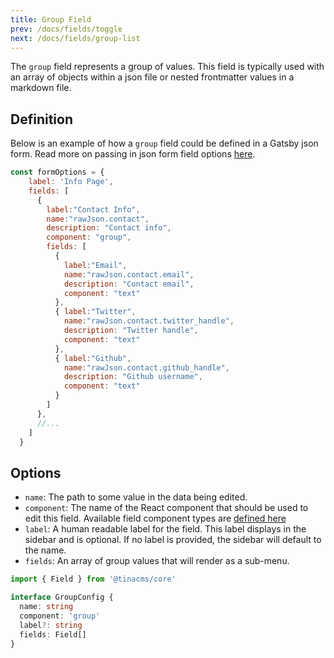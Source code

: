 ```yaml
---
title: Group Field
prev: /docs/fields/toggle
next: /docs/fields/group-list
---
```


The `group` field represents a group of values. This field is typically used with an array of objects within a json file or nested frontmatter values in a markdown file.

## Definition

Below is an example of how a `group` field could be defined in a Gatsby json form. Read more on passing in json form field options [here](/docs/gatsby/json#customizing-json-forms).

```javascript
const formOptions = {
    label: 'Info Page',
    fields: [
      {
        label:"Contact Info",
        name:"rawJson.contact",
        description: "Contact info",
        component: "group",
        fields: [
          {
            label:"Email",
            name:"rawJson.contact.email",
            description: "Contact email",
            component: "text"
          },
          { label:"Twitter",
            name:"rawJson.contact.twitter_handle",
            description: "Twitter handle",
            component: "text"
          },
          { label:"Github",
            name:"rawJson.contact.github_handle",
            description: "Github username",
            component: "text"
          }
        ]
      },
      //...
    ]
  }
```

## Options

 - `name`: The path to some value in the data being edited.
 - `component`: The name of the React component that should be used to edit this field. Available field component types are [defined here](/docs/concepts/fields#field-types)
 - `label`: A human readable label for the field. This label displays in the sidebar and is optional. If no label is provided, the sidebar will default to the name.
 - `fields`: An array of group values that will render as a sub-menu.

```typescript
import { Field } from '@tinacms/core'

interface GroupConfig {
  name: string
  component: 'group'
  label?: string
  fields: Field[]
}
```
